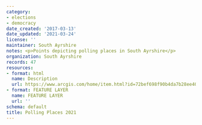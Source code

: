 ```yaml
---
category:
- elections
- democracy
date_created: '2017-03-13'
date_updated: '2021-03-24'
license: ''
maintainer: South Ayrshire
notes: <p>Points depicting polling places in South Ayrshire</p>
organization: South Ayrshire
records: 47
resources:
- format: html
  name: Description
  url: https://www.arcgis.com/home/item.html?id=72bef698f90b4da7b28ee403598e4403
- format: FEATURE LAYER
  name: FEATURE LAYER
  url: ''
schema: default
title: Polling Places 2021
---
```

